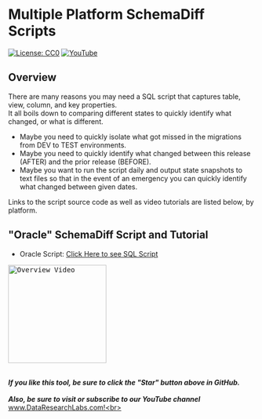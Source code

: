 # Multiple Platform SchemaDiff Scripts
[![License: CC0](https://img.shields.io/badge/License-CC0-red)](LICENSE "Creative Commons Zero License by DataResearchLabs (effectively = Public Domain")
[![YouTube](https://img.shields.io/badge/YouTube-DataResearchLabs-brightgreen)](http://www.DataResearchLabs.com)

## Overview
There are many reasons you may need a SQL script that captures table, view, column, and key properties.  
It all boils down to comparing different states to quickly identify what changed, or what is different.


* Maybe you need to quickly isolate what got missed in the migrations from DEV to TEST environments.  
* Maybe you need to quickly identify what changed between this release (AFTER) and the prior release (BEFORE).  
* Maybe you want to run the script daily and output state snapshots to text files so that in the event of an emergency you can quickly identify what changed between given dates.


Links to the script source code as well as video tutorials are listed below, by platform.



## "Oracle" SchemaDiff Script and Tutorial
* Oracle Script: [Click Here to see SQL Script](https://raw.githubusercontent.com/DataResearchLabs/sql_scripts/main/oracle/data_dictionary/data_dict_dump.sql)
<kbd>
<a href="http://www.youtube.com/watch?feature=player_embedded&v=kzemPW1156s" target="_blank">
 <img src="http://img.youtube.com/vi/kzemPW1156s/0.jpg" alt="Overview Video" width="200" />
</a>
</kbd>
<br>
<br>


***If you like this tool, be sure to click the "Star" button above in GitHub.*** <br>
<br>
***Also, be sure to visit or subscribe to our YouTube channel*** www.DataResearchLabs.com!<br>
<br>

